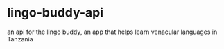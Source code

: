 # lingo-buddy-api
an api for the lingo buddy, an app that helps learn venacular languages in Tanzania
